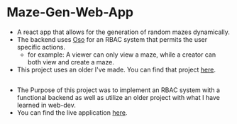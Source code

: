 # Maze-Gen-Web-App

- A react app that allows for the generation of random mazes dynamically.
- The backend uses [Oso](https://www.osohq.com/) for an RBAC system that permits the user specific actions.
	- for example: A viewer can only view a maze, while a creator can both view and create a maze.
- This project uses an older I've made. You can find that project [here](https://github.com/NabilNYMansour/Random-Maze-Generator-and-PathFinder).
##
- The Purpose of this project was to implement an RBAC system with a functional backend as well as utilize an older project with what I have learned in web-dev.
- You can find the live application [here](https://nabilmansour.com/MazeGen/).
